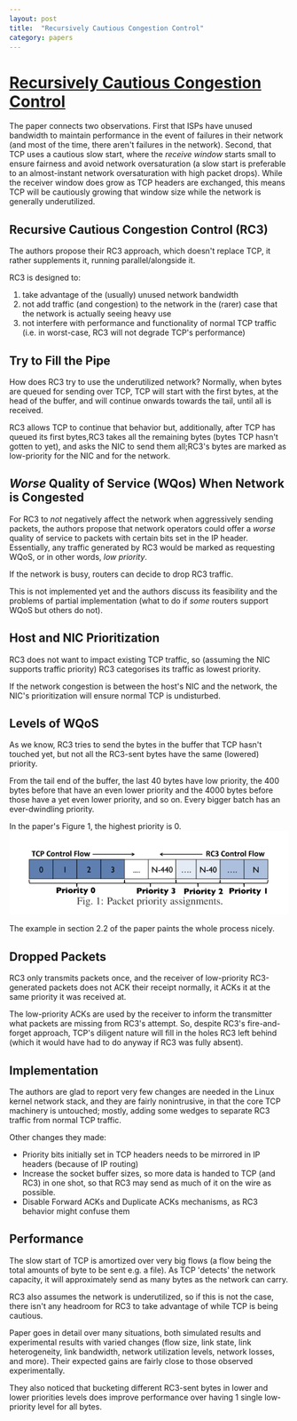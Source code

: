 ```yaml
---
layout: post
title:  "Recursively Cautious Congestion Control"
category: papers
---
```


# [Recursively Cautious Congestion Control](https://www.usenix.org/system/files/conference/nsdi14/nsdi14-paper-mittal.pdf)

The paper connects two observations. First that ISPs have unused bandwidth to maintain performance in the event of failures in their network (and most of the time, there aren't failures in the network). Second, that TCP uses a cautious slow start, where the *receive window* starts small to ensure fairness and avoid network oversaturation (a slow start is preferable to an almost-instant network oversaturation with high packet drops). While the receiver window does grow as TCP headers are exchanged, this means TCP will be cautiously growing that window size while the network is generally underutilized. 

## Recursive Cautious Congestion Control (RC3) 
The authors propose their RC3 approach, which doesn't replace TCP, it rather supplements it, running parallel/alongside it. 

RC3 is designed to:   
1. take advantage of the (usually) unused network bandwidth
2. not add traffic (and congestion) to the network in the (rarer) case that the network is actually seeing heavy use
3. not interfere with performance and functionality of normal TCP traffic (i.e. in worst-case, RC3 will not degrade TCP's performance)

## Try to Fill the Pipe
How does RC3 try to use the underutilized network?
Normally, when bytes are queued for sending over TCP, TCP will start with the first bytes, at the head of the buffer, and will continue onwards towards the tail, until all is received.

RC3 allows TCP to continue that behavior but, additionally, after TCP has queued its first bytes,RC3 takes all the remaining bytes (bytes TCP hasn't gotten to yet), and asks the NIC to send them all;RC3's bytes are marked as low-priority for the NIC and for the network.

## *Worse* Quality of Service (WQos) When Network is Congested
For RC3 to *not* negatively affect the network when aggressively sending packets, the authors propose that network operators could offer a *worse* quality of service to packets with certain bits set in the IP header. Essentially, any traffic generated by RC3 would be marked as requesting WQoS, or in other words, *low priority*.

If the network is busy, routers can decide to drop RC3 traffic.

This is not implemented yet and the authors discuss its feasibility and the problems of partial implementation (what to do if *some* routers support WQoS but others do not).

## Host and NIC Prioritization 
RC3 does not want to impact existing TCP traffic, so (assuming the NIC supports traffic priority) RC3 categorises its traffic as lowest priority.

If the network congestion is between the host's NIC and the network, the NIC's prioritization will ensure normal TCP is undisturbed. 


## Levels of WQoS
As we know, RC3 tries to send the bytes in the buffer that TCP hasn't touched yet, but not all the RC3-sent bytes have the same (lowered) priority.

From the tail end of the buffer, the last 40 bytes have low priority, the 400 bytes before that have an even lower priority and the 4000 bytes before those have a yet even lower priority, and so on. Every bigger batch has an ever-dwindling priority. 

In the paper's Figure 1, the highest priority is 0.
![priority.png](/assets/r3_priority.png)

The example in section 2.2 of the paper paints the whole process nicely.

## Dropped Packets
RC3 only transmits packets once, and the receiver of low-priority RC3-generated packets does not ACK their receipt normally, it ACKs it at the same priority it was received at.

The low-priority ACKs are used by the receiver to inform the transmitter what packets are missing from RC3's attempt. So, despite RC3's fire-and-forget approach, TCP's diligent nature will fill in the holes RC3 left behind (which it would have had to do anyway if RC3 was fully absent).

## Implementation
The authors are glad to report very few changes are needed in the Linux kernel network stack, and they are fairly nonintrusive, in that the core TCP machinery is untouched; mostly, adding some wedges to separate RC3 traffic from normal TCP traffic.

Other changes they made:  
+ Priority bits initially set in TCP headers needs to be mirrored in IP headers (because of IP routing)
+ Increase the socket buffer sizes, so more data is handed to TCP (and RC3) in one shot, so that RC3 may send as much of it on the wire as possible.
+ Disable Forward ACKs and Duplicate ACKs mechanisms, as RC3 behavior might confuse them

## Performance
The slow start of TCP is amortized over very big flows (a flow being the total amounts of byte to be sent e.g. a file). As TCP 'detects' the network capacity, it will approximately send as many bytes as the network can carry.

RC3 also assumes the network is underutilized, so if this is not the case, there isn't any headroom for RC3 to take advantage of while TCP is being cautious. 

Paper goes in detail over many situations, both simulated results and experimental results with varied changes (flow size, link state, link heterogeneity, link bandwidth, network utilization  levels, network losses, and more). Their expected gains are fairly close to those observed experimentally.

They also noticed that bucketing different RC3-sent bytes in lower and lower priorities levels does improve performance over having 1 single low-priority level for all bytes.